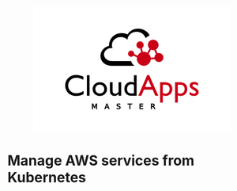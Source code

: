 <div align="center">
  <a href="https://online.urjc.es/es/para-futuros-estudiantes/ensenanzas-propias/master-en-cloud-apps">
    <img src="../LogoMCA.png" alt="Logo">
  </a>
</div>

# Manage AWS services from Kubernetes
